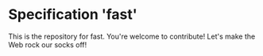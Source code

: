 
# Specification 'fast'

This is the repository for fast. You're welcome to contribute! Let's make the Web rock our socks
off!
